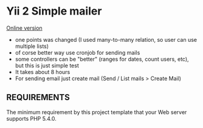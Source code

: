 Yii 2 Simple mailer
============================

[Online version](http://ygugnin.com/)

* one points was changed (I used many-to-many relation, so user can use multiple lists)
* of corse better way use cronjob for sending mails
* some controllers can be "better" (ranges for dates, count users, etc), but this is just simple test
* It takes about 8 hours
* For sending email just create mail (Send / List mails > Create Mail)

REQUIREMENTS
------------

The minimum requirement by this project template that your Web server supports PHP 5.4.0.
